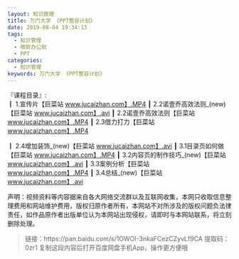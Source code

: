 ```yaml
---
layout: 知识管理
title: 万门大学 《PPT整容计划》
date: 2019-08-04 19:34:13
tags:
  - 知识管理
  - 微软办公软
  - PPT
categories:
  - 知识管理
keywords: 万门大学 《PPT整容计划》
---
```

『课程目录』:  
┃  1.宣传片【巨菜站 www.jucaizhan.com】.MP4
┃  2.2诺壹乔高效法则_(new)【巨菜站 www.jucaizhan.com】.avi
┃  2.2诺壹乔高效法则【巨菜站 www.jucaizhan.com】.MP4
┃  2.3借力打力【巨菜站 www.jucaizhan.com】.MP4
<!-- more --> 
┃  2.4增加装饰_(new)【巨菜站 www.jucaizhan.com】.avi
┃  3.1目录页如何做【巨菜站 www.jucaizhan.com】.MP4
┃  3.2内容页的制作技巧_(new)【巨菜站 www.jucaizhan.com】.avi
┃  3.3案例分析【巨菜站 www.jucaizhan.com】.MP4
┃  3.4总结_(new)【巨菜站 www.jucaizhan.com】.avi

<div class="post-copyright">
    <div class="post-copyright__author">
      <span class="post-copyright-meta">声明：视频资料等内容据来自各大网络交流群以及互联网收集，本网只收取信息整理费用和网站维护费用，版权归原作者所有，本网站不对所涉及的版权问题负法律责任，如作品原作者出版单位认为本网站出现侵权，请即时与本网站联系，将立刻删除处理。 </span>
    </div>
</div>

<blockquote class="blockquote-center">
链接：https://pan.baidu.com/s/1OWOI-3nkaFCezCZyvLf9CA 
提取码：0zr1 
复制这段内容后打开百度网盘手机App，操作更方便哦
</blockquote>

